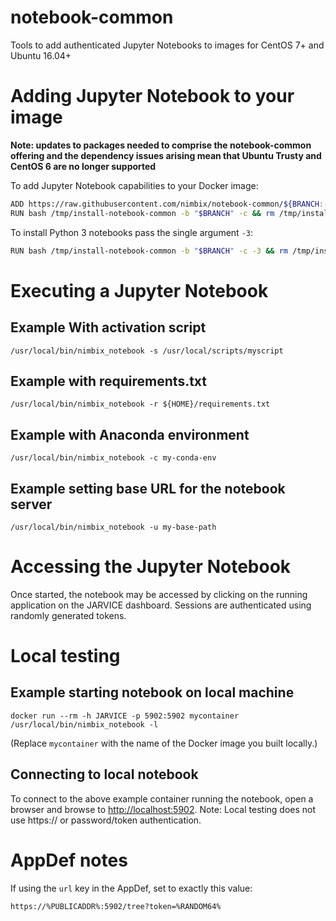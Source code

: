 # notebook-common
Tools to add authenticated Jupyter Notebooks to images for CentOS 7+ and Ubuntu 16.04+

# Adding Jupyter Notebook to your image

**Note: updates to packages needed to comprise the notebook-common offering and the dependency issues arising mean that 
Ubuntu Trusty and CentOS 6 are no longer supported**
 
To add Jupyter Notebook capabilities to your Docker image:

```bash
ADD https://raw.githubusercontent.com/nimbix/notebook-common/${BRANCH:-master}/install-notebook-common /tmp/install-notebook-common
RUN bash /tmp/install-notebook-common -b "$BRANCH" -c && rm /tmp/install-notebook-common
```

To install Python 3 notebooks pass the single argument `-3`:

```bash
RUN bash /tmp/install-notebook-common -b "$BRANCH" -c -3 && rm /tmp/install-notebook-common
```

# Executing a Jupyter Notebook

## Example With activation script

```
/usr/local/bin/nimbix_notebook -s /usr/local/scripts/myscript
```

## Example with requirements.txt

```
/usr/local/bin/nimbix_notebook -r ${HOME}/requirements.txt
```

## Example with Anaconda environment

```
/usr/local/bin/nimbix_notebook -c my-conda-env
```

## Example setting base URL for the notebook server

```
/usr/local/bin/nimbix_notebook -u my-base-path
```

# Accessing the Jupyter Notebook
Once started, the notebook may be accessed by clicking on the running application on the JARVICE dashboard. 
Sessions are authenticated using randomly generated tokens.

# Local testing

## Example starting notebook on local machine

```
docker run --rm -h JARVICE -p 5902:5902 mycontainer /usr/local/bin/nimbix_notebook -l
```

(Replace ```mycontainer``` with the name of the Docker image you built locally.)

## Connecting to local notebook
To connect to the above example container running the notebook, open a browser and browse to [http://localhost:5902](http://localhost:5902). 
Note: Local testing does not use https:// or password/token authentication.

# AppDef notes
If using the `url` key in the AppDef, set to exactly this value:

```
https://%PUBLICADDR%:5902/tree?token=%RANDOM64%
```

